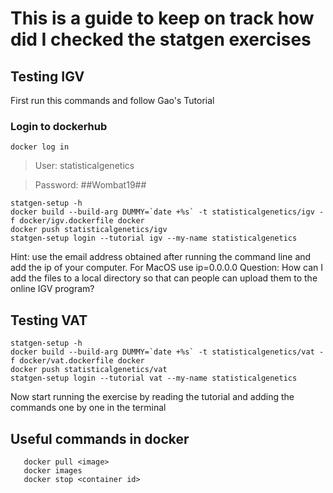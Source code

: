 # This is a guide to keep on track how did I checked the statgen exercises


## Testing IGV 

First run this commands and follow Gao's Tutorial

### Login to dockerhub

`docker log in`

> User: statisticalgenetics

> Password: ##Wombat19##

```
statgen-setup -h
docker build --build-arg DUMMY=`date +%s` -t statisticalgenetics/igv -f docker/igv.dockerfile docker 
docker push statisticalgenetics/igv
statgen-setup login --tutorial igv --my-name statisticalgenetics

```
Hint: use the email address obtained after running the command line and add the ip of your computer.
For MacOS use ip=0.0.0.0
Question: How can I add the files to a local directory so that can people can upload them to the online IGV program?

## Testing VAT

```
statgen-setup -h
docker build --build-arg DUMMY=`date +%s` -t statisticalgenetics/vat -f docker/vat.dockerfile docker 
docker push statisticalgenetics/vat
statgen-setup login --tutorial vat --my-name statisticalgenetics

```

Now start running the exercise by reading the tutorial and adding the commands one by one in the terminal

## Useful commands in docker

```statgen-setup clean
   docker pull <image>
   docker images
   docker stop <container id>


